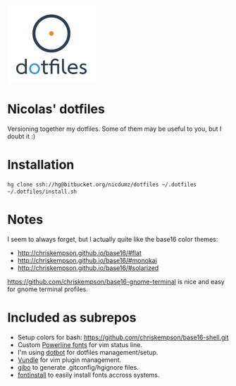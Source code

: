 ![Logo](logo_200.png "Logo")

# Nicolas' dotfiles #

Versioning together my dotfiles. Some of them may be useful to you, but I doubt it :)

# Installation

    hg clone ssh://hg@bitbucket.org/nicdumz/dotfiles ~/.dotfiles
    ~/.dotfiles/install.sh

# Notes

I seem to always forget, but I actually quite like the base16 color themes:

- http://chriskempson.github.io/base16/#flat
- http://chriskempson.github.io/base16/#monokai
- http://chriskempson.github.io/base16/#solarized

https://github.com/chriskempson/base16-gnome-terminal is nice and easy for gnome terminal profiles.

# Included as subrepos

- Setup colors for bash: https://github.com/chriskempson/base16-shell.git
- Custom [Powerline fonts](https://github.com/powerline/fonts) for vim status line.
- I'm using [dotbot](https://github.com/anishathalye/dotbot) for dotfiles management/setup.
- [Vundle](https://github.com/gmarik/vundle) for vim plugin management.
- [gibo](https://github.com/simonwhitaker/gibo) to generate .gitconfig/hgignore files.
- [fontinstall](https://github.com/nicdumz/fontinstall) to easily install fonts accross systems.
